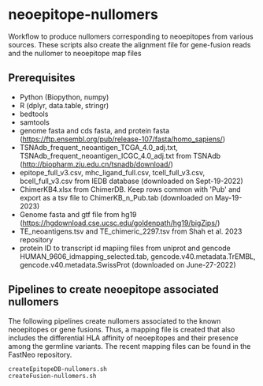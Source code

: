 # neoepitope-nullomers
Workflow to produce nullomers corresponding to neoepitopes from various sources. These scripts also create the alignment file for gene-fusion reads and the nullomer to neoepitope map files

## Prerequisites
- Python (Biopython, numpy)
- R (dplyr, data.table, stringr)
- bedtools
- samtools
- genome fasta and cds fasta, and protein fasta (https://ftp.ensembl.org/pub/release-107/fasta/homo_sapiens/)
- TSNAdb_frequent_neoantigen_TCGA_4.0_adj.txt, TSNAdb_frequent_neoantigen_ICGC_4.0_adj.txt from TSNAdb (http://biopharm.zju.edu.cn/tsnadb/download/)
- epitope_full_v3.csv, mhc_ligand_full.csv, tcell_full_v3.csv, bcell_full_v3.csv from IEDB database (downloaded on Sept-19-2022)
- ChimerKB4.xlsx from ChimerDB. Keep rows common with 'Pub' and export as a tsv file to ChimerKB_n_Pub.tab  (downloaded on May-19-2023)
- Genome fasta and gtf file from hg19 (https://hgdownload.cse.ucsc.edu/goldenpath/hg19/bigZips/)
- TE_neoantigens.tsv and TE_chimeric_2297.tsv from Shah et al. 2023 repository
- protein ID to transcript id mapiing files from uniprot and gencode HUMAN_9606_idmapping_selected.tab, gencode.v40.metadata.TrEMBL, gencode.v40.metadata.SwissProt  (downloaded on June-27-2022)

## Pipelines to create neoepitope associated nullomers 
The following pipelines create nullomers associated to the known neoepitopes or gene fusions. Thus, a mapping file is created that also includes the differential HLA affinity of neoepitopes and their presence among the germline variants. The recent mapping files can be found in the FastNeo repository.
 
```
createEpitopeDB-nullomers.sh
createFusion-nullomers.sh
```
